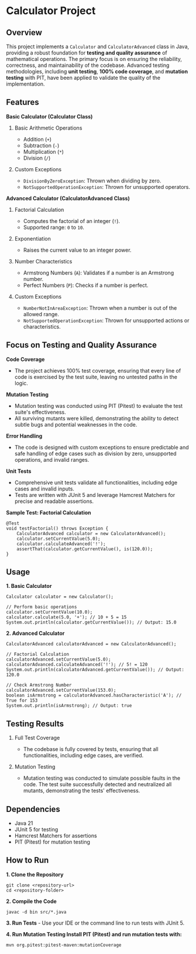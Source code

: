 # **Calculator Project**


## **Overview**

This project implements a `Calculator` and `CalculatorAdvanced` class in Java, providing a robust foundation for **testing and quality assurance** of mathematical operations. The primary focus is on ensuring the reliability, correctness, and maintainability of the codebase. Advanced testing methodologies, including **unit testing**, **100% code coverage**, and **mutation testing** with PIT, have been applied to validate the quality of the implementation.


## **Features**
**Basic Calculator (Calculator Class)**
1. Basic Arithmetic Operations
    - Addition (`+`)
    - Subtraction (`-`)
    - Multiplication (`*`)
    - Division (`/`)


2. Custom Exceptions
    - `DivisionByZeroException`: Thrown when dividing by zero.
    - `NotSupportedOperationException`: Thrown for unsupported operators.
   
**Advanced Calculator (CalculatorAdvanced Class)**
1. Factorial Calculation
    - Computes the factorial of an integer (`!`).
    - Supported range: `0` to `10`.
      
2. Exponentiation
    - Raises the current value to an integer power.
      
3. Number Characteristics
    - Armstrong Numbers (`A`): Validates if a number is an Armstrong number.
    - Perfect Numbers (`P`): Checks if a number is perfect.

4. Custom Exceptions
    - `NumberNotInAreaException`: Thrown when a number is out of the allowed range.
    - `NotSupportedOperationException`: Thrown for unsupported actions or characteristics.
  

## **Focus on Testing and Quality Assurance**
**Code Coverage**
  - The project achieves 100% test coverage, ensuring that every line of code is exercised by the test suite, leaving no untested paths in the logic.
    
**Mutation Testing**
  - Mutation testing was conducted using PIT (Pitest) to evaluate the test suite's effectiveness.
  - All surviving mutants were killed, demonstrating the ability to detect subtle bugs and potential weaknesses in the code.
    
**Error Handling**
  - The code is designed with custom exceptions to ensure predictable and safe handling of edge cases such as division by zero, unsupported operations, and invalid ranges.

**Unit Tests**
  - Comprehensive unit tests validate all functionalities, including edge cases and invalid inputs.
  - Tests are written with JUnit 5 and leverage Hamcrest Matchers for precise and readable assertions.

**Sample Test: Factorial Calculation**

```
@Test
void testFactorial() throws Exception {
    CalculatorAdvanced calculator = new CalculatorAdvanced();
    calculator.setCurrentValue(5.0);
    calculator.calculateAdvanced('!');
    assertThat(calculator.getCurrentValue(), is(120.0));
}
```

## **Usage**

**1. Basic Calculator**

```
Calculator calculator = new Calculator();

// Perform basic operations
calculator.setCurrentValue(10.0);
calculator.calculate(5.0, '+'); // 10 + 5 = 15
System.out.println(calculator.getCurrentValue()); // Output: 15.0
```

**2. Advanced Calculator**

```
CalculatorAdvanced calculatorAdvanced = new CalculatorAdvanced();

// Factorial Calculation
calculatorAdvanced.setCurrentValue(5.0);
calculatorAdvanced.calculateAdvanced('!'); // 5! = 120
System.out.println(calculatorAdvanced.getCurrentValue()); // Output: 120.0

// Check Armstrong Number
calculatorAdvanced.setCurrentValue(153.0);
boolean isArmstrong = calculatorAdvanced.hasCharacteristic('A'); // True for 153
System.out.println(isArmstrong); // Output: true
```

## **Testing Results**

1. Full Test Coverage
    - The codebase is fully covered by tests, ensuring that all functionalities, including edge cases, are verified.

2. Mutation Testing
    - Mutation testing was conducted to simulate possible faults in the code. The test suite successfully detected and neutralized all mutants, demonstrating the tests' effectiveness.

## **Dependencies**
  - Java 21
  - JUnit 5 for testing
  - Hamcrest Matchers for assertions
  - PIT (Pitest) for mutation testing
    
## **How to Run**

**1. Clone the Repository**

```
git clone <repository-url>
cd <repository-folder>
```

**2. Compile the Code**

```
javac -d bin src/*.java
```

**3. Run Tests**
    - Use your IDE or the command line to run tests with JUnit 5.

**4. Run Mutation Testing Install PIT (Pitest) and run mutation tests with:**

```
mvn org.pitest:pitest-maven:mutationCoverage
```
